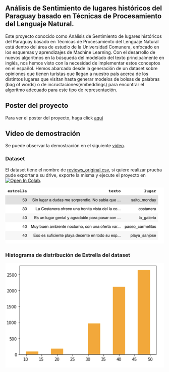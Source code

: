 ## Análisis de Sentimiento de lugares históricos del Paraguay basado en Técnicas de Procesamiento del Lenguaje Natural.


Este proyecto conocido como Análisis de Sentimiento de lugares históricos del Paraguay basado en Técnicas de Procesamiento del Lenguaje Natural está dentro del área de estudio de la Universidad Comunera, enfocado en los esquemas y aprendizajes de Machine Learning. Con el desarrollo de nuevos algoritmos en la búsqueda del modelado del texto principalmente en inglés, nos hemos visto con la necesidad de implementar estos conceptos en el español. Hemos abarcado desde la generación de un dataset sobre opiniones que tienen turistas que llegan a nuestro país acerca de los distintos lugares que visitan hasta generar modelos de bolsas de palabras (bag of words) o de incrustaciones(embeddings) para encontrar el algoritmo adecuado para este tipo de representación. 

## Poster del proyecto

Para ver el poster del proyecto, haga click [aquí](https://github.com/edmenciab733/ucom-project3/blob/main/poster.pdf)

## Video de demostración
Se puede observar la demostración en el siguiente  [video](https://drive.google.com/file/d/1jTnrPCBaEKChJhC9uhkoo-gew13zMBWA/view?usp=sharing).

### Dataset
El dataset tiene el nombre de [reviews_original.csv](https://github.com/edmenciab733/ucom-project3/blob/main/reviews_original.csv), si quiere realizar prueba pude exportar a su drive, exporte la misma y ejecute el proyecto en [![Open In Colab](https://colab.research.google.com/assets/colab-badge.svg)](https://github.com/edmenciab733/ucom-project3/blob/main/nlp.ipynb).



![alt text](muestra_dataset.png)

### Histograma de distribución de Estrella del dataset


![alt text](histograma.png)



